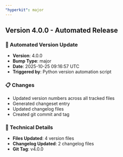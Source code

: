 ```yaml
---
"hyperkit": major
---
```


## Version 4.0.0 - Automated Release

### 🚀 Automated Version Update
- **Version**: 4.0.0
- **Bump Type**: major
- **Date**: 2025-10-25 09:16:57 UTC
- **Triggered by**: Python version automation script

### 📋 Changes
- Updated version numbers across all tracked files
- Generated changeset entry
- Updated changelog files
- Created git commit and tag

### 🔧 Technical Details
- **Files Updated**: 4 version files
- **Changelog Updated**: 2 changelog files
- **Git Tag**: v4.0.0

